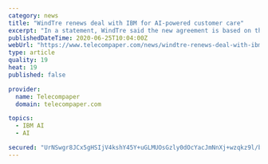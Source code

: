 ```yaml
---
category: news
title: "WindTre renews deal with IBM for AI-powered customer care"
excerpt: "In a statement, WindTre said the new agreement is based on the digital transformation  project initiated two years ago that has helped improve customer interaction, technological operations and business management processes."
publishedDateTime: 2020-06-25T10:04:00Z
webUrl: "https://www.telecompaper.com/news/windtre-renews-deal-with-ibm-for-ai-powered-customer-care--1344011"
type: article
quality: 19
heat: 19
published: false

provider:
  name: Telecompaper
  domain: telecompaper.com

topics:
  - IBM AI
  - AI

secured: "UrNSwgr8JCx5gHSIjV4kshY45Y+uGLMUOsGzly0dOcYacJmNnXj+wzqkz9l/buhKpvF3b/ekEuSj7nLTtnPP5Wzw1G8p/gpKc8nRhDa6mfO6EIkZKxRYp1D37lFCyLWKzLYOIxtqBCPUaKozQudhHmhq+kfJHP4kDmrtLCSr2ho9xSC/AwCYCccrL2ChqgQxBlJKqTK7cH/BzZrjsUTPMqj1axSvctGnmWQx4e81adrwfiHQgkZ5CSuTvBiwSftFdNZVOkcvrf5rV5TXV1uMdqyMxZPW0zr1FSphqAxS7sTglrKswdSIUMtrJ4oqM+0W2iafRDUWWrZouizUtjBiIg==;Z7g0wq6pwVM1Ulu80CEioQ=="
---
```


